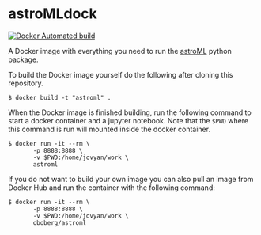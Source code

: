 astroMLdock
=============

[![Docker Automated build](https://img.shields.io/docker/automated/oboberg/astroml.svg)](https://hub.docker.com/r/oboberg/astroml/)

A Docker image with everything you need to run the [astroML](http://www.astroml.org/) python package.

To build the Docker image yourself do the following after cloning this repository.

```
$ docker build -t "astroml" .
```

When the Docker image is finished building, run the following command to start
a docker container and a jupyter notebook. Note that the `$PWD` where this
command is run will mounted inside the docker container.

```
$ docker run -it --rm \
       -p 8888:8888 \
       -v $PWD:/home/jovyan/work \
       astroml
```

If you do not want to build your own image you can also pull an image from
Docker Hub and run the container with the following command:

```
$ docker run -it --rm \
       -p 8888:8888 \
       -v $PWD:/home/jovyan/work \
       oboberg/astroml
```
